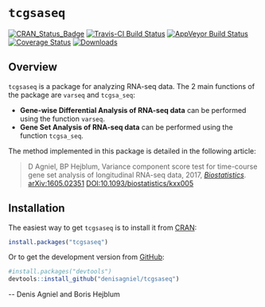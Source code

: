 
<!-- README.md is generated from README.Rmd. Please edit that file -->
`tcgsaseq`
==========

[![CRAN\_Status\_Badge](http://www.r-pkg.org/badges/version/tcgsaseq)](https://cran.r-project.org/package=tcgsaseq) [![Travis-CI Build Status](https://travis-ci.org/denisagniel/tcgsaseq.svg?branch=master)](https://travis-ci.org/denisagniel/tcgsaseq) [![AppVeyor Build Status](https://ci.appveyor.com/api/projects/status/github/borishejblum/ludic?branch=master&svg=true)](https://ci.appveyor.com/project/borishejblum/ludic) [![Coverage Status](https://img.shields.io/codecov/c/github/denisagniel/tcgsaseq/master.svg)](https://codecov.io/github/denisagniel/tcgsaseq?branch=master) [![Downloads](https://cranlogs.r-pkg.org/badges/tcgsaseq?color=blue)](https://www.r-pkg.org/pkg/tcgsaseq)

Overview
--------

`tcgsaseq` is a package for analyzing RNA-seq data. The 2 main functions of the package are `varseq` and `tcgsa_seq`:

-   **Gene-wise Differential Analysis of RNA-seq data** can be performed using the function `varseq`.
-   **Gene Set Analysis of RNA-seq data** can be performed using the function `tcgsa_seq`.

The method implemented in this package is detailed in the following article:

> D Agniel, BP Hejblum, Variance component score test for time-course gene set analysis of longitudinal RNA-seq data, 2017, [*Biostatistics*](https://doi.org/10.1093/biostatistics/kxx005). [arXiv:1605.02351](https://arxiv.org/abs/1605.02351v4) [DOI:10.1093/biostatistics/kxx005](https://doi.org/10.1093/biostatistics/kxx005)

Installation
------------

The easiest way to get `tcgsaseq` is to install it from [CRAN](https://cran.r-project.org/package=tcgsaseq):

``` r
install.packages("tcgsaseq")
```

Or to get the development version from [GitHub](https://github.com/denisagniel/tcgsaseq):

``` r
#install.packages("devtools")
devtools::install_github("denisagniel/tcgsaseq")
```

-- Denis Agniel and Boris Hejblum
